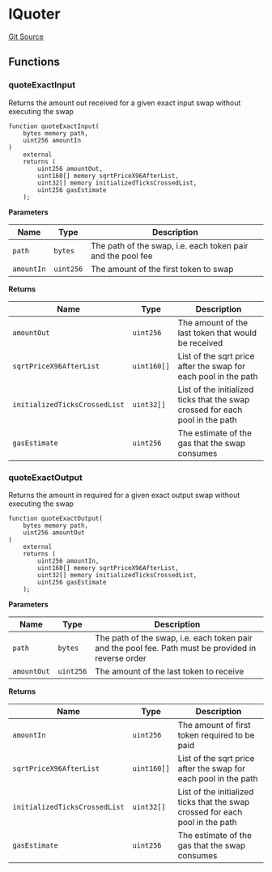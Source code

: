 # IQuoter
[Git Source](https://github.com/moss-eth/zap/blob/633c02e3c1d55b8cd7b9a28033f9517a34a72a75/src/interfaces/IUniswap.sol)


## Functions
### quoteExactInput

Returns the amount out received for a given exact input swap
without executing the swap


```solidity
function quoteExactInput(
    bytes memory path,
    uint256 amountIn
)
    external
    returns (
        uint256 amountOut,
        uint160[] memory sqrtPriceX96AfterList,
        uint32[] memory initializedTicksCrossedList,
        uint256 gasEstimate
    );
```
**Parameters**

|Name|Type|Description|
|----|----|-----------|
|`path`|`bytes`|The path of the swap, i.e. each token pair and the pool fee|
|`amountIn`|`uint256`|The amount of the first token to swap|

**Returns**

|Name|Type|Description|
|----|----|-----------|
|`amountOut`|`uint256`|The amount of the last token that would be received|
|`sqrtPriceX96AfterList`|`uint160[]`|List of the sqrt price after the swap for each pool in the path|
|`initializedTicksCrossedList`|`uint32[]`|List of the initialized ticks that the swap crossed for each pool in the path|
|`gasEstimate`|`uint256`|The estimate of the gas that the swap consumes|


### quoteExactOutput

Returns the amount in required for a given exact output swap
without executing the swap


```solidity
function quoteExactOutput(
    bytes memory path,
    uint256 amountOut
)
    external
    returns (
        uint256 amountIn,
        uint160[] memory sqrtPriceX96AfterList,
        uint32[] memory initializedTicksCrossedList,
        uint256 gasEstimate
    );
```
**Parameters**

|Name|Type|Description|
|----|----|-----------|
|`path`|`bytes`|The path of the swap, i.e. each token pair and the pool fee. Path must be provided in reverse order|
|`amountOut`|`uint256`|The amount of the last token to receive|

**Returns**

|Name|Type|Description|
|----|----|-----------|
|`amountIn`|`uint256`|The amount of first token required to be paid|
|`sqrtPriceX96AfterList`|`uint160[]`|List of the sqrt price after the swap for each pool in the path|
|`initializedTicksCrossedList`|`uint32[]`|List of the initialized ticks that the swap crossed for each pool in the path|
|`gasEstimate`|`uint256`|The estimate of the gas that the swap consumes|



